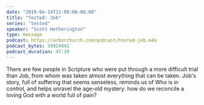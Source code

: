 ```yaml
---
date: "2019-04-14T11:00:00-08:00"
title: "Tested: Job"
series: "tested"
speaker: "Scott Hetherington"
type: message
podcast: https://arborchurch.com/podcast/tested-job.m4a
podcast_bytes: 34924842
podcast_duration: 47:30
---
```


There are few people in Scripture who were put through a more difficult trial than Job, from whom was taken almost everything that can be taken. Job's story, full of suffering that seems senseless, reminds us of Who is in control, and helps unravel the age-old mystery: how do we reconcile a loving God with a world full of pain?

